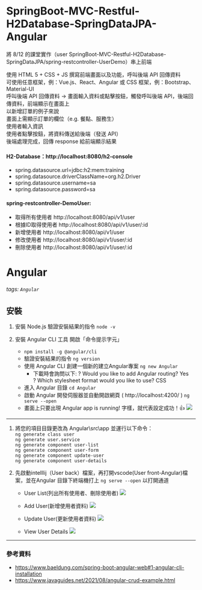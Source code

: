# SpringBoot-MVC-Restful-H2Database-SpringDataJPA-Angular

將 8/12 的課堂實作（user 
SpringBoot-MVC-Restful-H2Database-SpringDataJPA/spring-restcontroller-UserDemo）串上前端

使用 HTML 5 + CSS + JS 撰寫前端畫面以及功能，呼叫後端 API 回傳資料  
可使用任意框架，例：Vue.js、React、Angular 或 CSS 框架，例：Bootstrap、Material-UI  
呼叫後端 API 回傳資料 -> 畫面輸入資料或點擊按鈕，觸發呼叫後端 API，後端回傳資料，前端顯示在畫面上  
以新增訂單的例子來說  
畫面上需顯示訂單的欄位（e.g. 餐點、服務生）  
使用者輸入資訊  
使用者點擊按鈕，將資料傳送給後端（發送 API）  
後端處理完成，回傳 response 給前端顯示結果  

#### H2-Database：http://localhost:8080/h2-console
* spring.datasource.url=jdbc:h2:mem:training
* spring.datasource.driverClassName=org.h2.Driver
* spring.datasource.username=sa
* spring.datasource.password=sa

#### spring-restcontroller-DemoUser:

* 取得所有使用者 http://localhost:8080/api/v1/user  
* 根據ID取得使用者 http://localhost:8080/api/v1/user/:id  
* 新增使用者 http://localhost:8080/api/v1/user  
* 修改使用者 http://localhost:8080/api/v1/user/:id  
* 刪除使用者 http://localhost:8080/api/v1/user/:id

# Angular

###### tags: `Angular`

## 安裝
1. 安裝 Node.js
驗證安裝結果的指令 `node -v`


2. 安裝 Angular CLI 工具
開啟「命令提示字元」 
    * `npm install -g @angular/cli`
    * 驗證安裝結果的指令 `ng version`
    * 使用 Angular CLI 創建一個新的建立Angular專案 `ng new Angular`
        * 下載時會詢問以下:
        ? Would you like to add Angular routing? Yes  
? Which stylesheet format would you like to use? CSS
    * 進入 Angular 目錄 `cd Angular`
    * 啟動 Angular 開發伺服器並自動開啟網頁 ( http://localhost:4200/ ) `ng serve --open`
    * 畫面上只要出現 Angular app is running! 字樣，就代表設定成功！👍
    ![](https://i.imgur.com/HOGgBXS.png)

---
1. 將您的項目目錄更改為 Angular\src\app 並運行以下命令：  
    `ng generate class user`  
    `ng generate user.service`  
    `ng generate component user-list`  
    `ng generate component user-form`  
    `ng generate component update-user`  
    `ng generate component user-details`  

2.  先啟動intelllij（User back）檔案，再打開vscode(User front-Angular)檔案，並在Angular 目錄下終端機打上 `ng serve --open` 以打開通道

    * User List(列出所有使用者、刪除使用者)
    ![](https://i.imgur.com/gVf1al4.png)

    * Add User(新增使用者資料)
    ![](https://i.imgur.com/BfTSqs9.png)

    * Update User(更新使用者資料)
    ![](https://i.imgur.com/srhE6sB.png)

    * View User Details
    ![](https://i.imgur.com/rAgyyfY.png)


---
### 參考資料
* https://www.baeldung.com/spring-boot-angular-web#1-angular-cli-installation
* https://www.javaguides.net/2021/08/angular-crud-example.html
